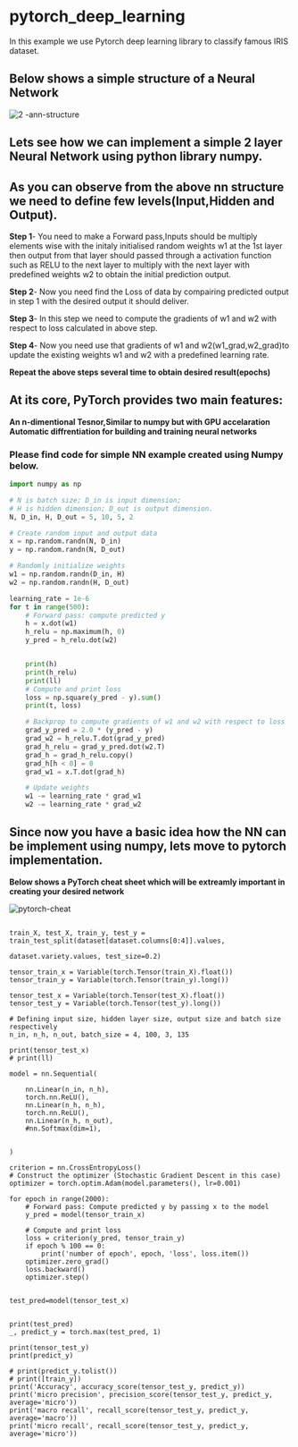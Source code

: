 # pytorch_deep_learning
In this example we use Pytorch deep learning library to classify  famous IRIS dataset.

## Below shows a simple structure of a Neural Network 

![2 -ann-structure](https://user-images.githubusercontent.com/24733068/65293767-b2597180-db9f-11e9-8293-f7b5c78c7b1b.jpg)

## Lets see how we can implement a simple 2 layer Neural Network using python library numpy.

## As you can observe from the above nn structure we need to define few levels(Input,Hidden and Output).

**Step 1**- You need to make a Forward pass,Inputs should be multiply elements wise with the initaly initialised random weights w1 at        the 1st layer then output from that layer should passed through a activation function such as RELU to the next layer to multiply with the next layer with predefined weights w2 to obtain the initial prediction output.  

**Step 2**- Now you need find the Loss of data by compairing predicted output in step 1 with the desired output it should deliver.

**Step 3**- In this step we need to compute the gradients of w1 and w2 with respect to loss calculated in above step. 

**Step 4**- Now you need use that gradients of w1 and w2(w1_grad,w2_grad)to update the existing weights w1 and w2 with a predefined learning rate.                                                                                                                                  


**Repeat the above steps several time to obtain desired result(epochs)**

## At its core, PyTorch provides two main features:

   **An n-dimentional Tesnor,Similar to numpy but with GPU accelaration**
   **Automatic diffrentiation for building and training neural networks**
   


### Please find code for simple NN example created using Numpy below.

```python
import numpy as np

# N is batch size; D_in is input dimension;
# H is hidden dimension; D_out is output dimension.
N, D_in, H, D_out = 5, 10, 5, 2

# Create random input and output data
x = np.random.randn(N, D_in)
y = np.random.randn(N, D_out)

# Randomly initialize weights
w1 = np.random.randn(D_in, H)
w2 = np.random.randn(H, D_out)

learning_rate = 1e-6
for t in range(500):
    # Forward pass: compute predicted y
    h = x.dot(w1)
    h_relu = np.maximum(h, 0)
    y_pred = h_relu.dot(w2)


    print(h)
    print(h_relu)
    print(ll)
    # Compute and print loss
    loss = np.square(y_pred - y).sum()
    print(t, loss)

    # Backprop to compute gradients of w1 and w2 with respect to loss
    grad_y_pred = 2.0 * (y_pred - y)
    grad_w2 = h_relu.T.dot(grad_y_pred)
    grad_h_relu = grad_y_pred.dot(w2.T)
    grad_h = grad_h_relu.copy()
    grad_h[h < 0] = 0
    grad_w1 = x.T.dot(grad_h)

    # Update weights
    w1 -= learning_rate * grad_w1
    w2 -= learning_rate * grad_w2

```




## Since now you have a basic idea how the NN can be implement using numpy, lets move to pytorch implementation.

**Below shows a PyTorch cheat sheet which will be extreamly important in creating your desired network**

![pytorch-cheat](https://user-images.githubusercontent.com/24733068/65290717-b5e6fb80-db93-11e9-905f-159e41df2f30.jpg)




```

train_X, test_X, train_y, test_y = train_test_split(dataset[dataset.columns[0:4]].values,
                                                    dataset.variety.values, test_size=0.2)

tensor_train_x = Variable(torch.Tensor(train_X).float())
tensor_train_y = Variable(torch.Tensor(train_y).long())

tensor_test_x = Variable(torch.Tensor(test_X).float())
tensor_test_y = Variable(torch.Tensor(test_y).long())

# Defining input size, hidden layer size, output size and batch size respectively
n_in, n_h, n_out, batch_size = 4, 100, 3, 135

print(tensor_test_x)
# print(ll)

model = nn.Sequential(

    nn.Linear(n_in, n_h),
    torch.nn.ReLU(),
    nn.Linear(n_h, n_h),
    torch.nn.ReLU(),
    nn.Linear(n_h, n_out),
    #nn.Softmax(dim=1),


)

criterion = nn.CrossEntropyLoss()
# Construct the optimizer (Stochastic Gradient Descent in this case)
optimizer = torch.optim.Adam(model.parameters(), lr=0.001)

for epoch in range(2000):
    # Forward pass: Compute predicted y by passing x to the model
    y_pred = model(tensor_train_x)

    # Compute and print loss
    loss = criterion(y_pred, tensor_train_y)
    if epoch % 100 == 0:
        print('number of epoch', epoch, 'loss', loss.item())
    optimizer.zero_grad()
    loss.backward()
    optimizer.step()


test_pred=model(tensor_test_x)


print(test_pred)
_, predict_y = torch.max(test_pred, 1)

print(tensor_test_y)
print(predict_y)

# print(predict_y.tolist())
# print([train_y])
print('Accuracy', accuracy_score(tensor_test_y, predict_y))
print('micro precision', precision_score(tensor_test_y, predict_y, average='micro'))
print('macro recall', recall_score(tensor_test_y, predict_y, average='macro'))
print('micro recall', recall_score(tensor_test_y, predict_y, average='micro'))


```




